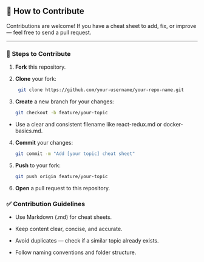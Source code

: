 ## 🤝 How to Contribute

Contributions are welcome! If you have a cheat sheet to add, fix, or improve — feel free to send a pull request.

---

### 📌 Steps to Contribute

1. **Fork** this repository.

2. **Clone** your fork:
   ```bash
    git clone https://github.com/your-username/your-repo-name.git
   ```
3. **Create** a new branch for your changes:

    ```bash
    git checkout -b feature/your-topic
    ```
- Use a clear and consistent filename like react-redux.md or docker-basics.md.

4. **Commit** your changes:

    ```bash
    git commit -m "Add [your topic] cheat sheet"
    ```

5. **Push** to your fork:

    ```bash
    git push origin feature/your-topic
    ```

6. **Open** a pull request to this repository.

### ✅ Contribution Guidelines
- Use Markdown (.md) for cheat sheets.

- Keep content clear, concise, and accurate.

- Avoid duplicates — check if a similar topic already exists.

- Follow naming conventions and folder structure.